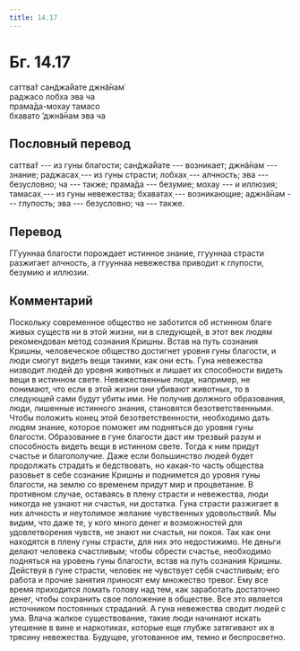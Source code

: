 ```yaml
---
title: 14.17
---
```


# Бг. 14.17
саттва̄т сан̃джа̄йате джн̃а̄нам̇<br/>
раджасо лобха эва ча<br/>
прама̄да-мохау тамасо<br/>
бхавато ’джн̃а̄нам эва ча
## Пословный перевод

саттва̄т --- из гуны благости; сан̃джа̄йате --- возникает; джн̃а̄нам ---
знание; раджасах̣ --- из гуны страсти; лобхах̣ --- алчность; эва ---
безусловно; ча --- также; прама̄да --- безумие; мохау --- и иллюзия;
тамасах̣ --- из гуны невежества; бхаватах̣ --- возникающие; аджн̃а̄нам ---
глупость; эва --- безусловно; ча --- также.

## Перевод

ГГууннаа благости порождает истинное знание, ггууннаа страсти разжигает
алчность, а ггууннаа невежества приводит к глупости, безумию и иллюзии.

## Комментарий

Поскольку современное общество не заботится об истинном благе живых
существ ни в этой жизни, ни в следующей, в этот век людям рекомендован
метод сознания Кришны. Встав на путь сознания Кришны, человеческое
общество достигнет уровня гуны благости, и люди смогут видеть вещи
такими, как они есть. Гуна невежества низводит людей до уровня животных
и лишает их способности видеть вещи в истинном свете. Невежественные
люди, например, не понимают, что если в этой жизни они убивают животных,
то в следующей сами будут убиты ими. Не получив должного образования,
люди, лишенные истинного знания, становятся безответственными. Чтобы
положить конец этой безответственности, необходимо дать людям знание,
которое поможет им подняться до уровня гуны благости. Образование в гуне
благости даст им трезвый разум и способность видеть вещи в истинном
свете. Тогда к ним придут счастье и благополучие. Даже если большинство
людей будет продолжать страдать и бедствовать, но какая-то часть
общества разовьет в себе сознание Кришны и поднимется до уровня гуны
благости, на землю со временем придут мир и процветание. В противном
случае, оставаясь в плену страсти и невежества, люди никогда не узнают
ни счастья, ни достатка. Гуна страсти разжигает в них алчность и
неутолимое желание чувственных удовольствий. Мы видим, что даже те, у
кого много денег и возможностей для удовлетворения чувств, не знают ни
счастья, ни покоя. Так как они находятся в плену гуны страсти, для них
это недостижимо. Не деньги делают человека счастливым; чтобы обрести
счастье, необходимо подняться на уровень гуны благости, встав на путь
сознания Кришны. Действуя в гуне страсти, человек не чувствует себя
счастливым; его работа и прочие занятия приносят ему множество тревог.
Ему все время приходится ломать голову над тем, как заработать
достаточно денег, чтобы сохранить свое положение в обществе. Все это
является источником постоянных страданий. А гуна невежества сводит людей
с ума. Влача жалкое существование, такие люди начинают искать утешение в
вине и наркотиках, которые еще глубже затягивают их в трясину
невежества. Будущее, уготованное им, темно и беспросветно.
